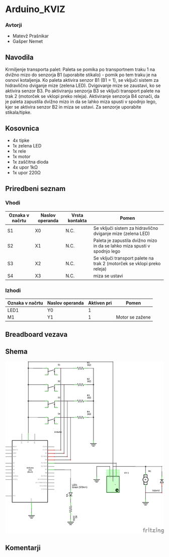# Arduino_KVIZ
### Avtorji
- Matevž Prašnikar
- Gašper Nemet
## Navodila
Krmiljenje transporta palet: Paleta se pomika po transportnem traku 1 na dvižno mizo do senzorja B1 (uporabite stikalo) - pomik po tem traku je na osnovi kotaljenja. Ko paleta aktivira senzor B1 (B1 = 1), se vključi sistem za hidravlično dviganje mize (zelena LED). Dvigovanje mize se zaustavi, ko se aktivira senzor B3. Po aktiviranju senzorja B3 se vključi transport palete na trak 2 (motorček se vklopi preko releja). Aktiviranje senzorja B4 označi, da je paleta zapustila dvižno mizo in da se lahko miza spusti v spodnjo lego, kjer se aktivira senzor B2 in miza se ustavi. Za senzorje uporabite stikala/tipke.

## Kosovnica
- 4x tipke
- 1x zelena LED
- 1x rele
- 1x motor
- 1x zaščitna dioda
- 4x upor 1kΩ
- 1x upor 220Ω

## Priredbeni seznam
### Vhodi
| Oznaka v načrtu| Naslov operanda | Vrsta kontakta | Pomen |
| -------------- | --------------- | -------------- | ----- |
| S1         | X0           |  N.C.              | Se vključi sistem za hidravlično dviganje mize (zelena LED)      |
| S2      | X1            |    N.C.            |   Paleta je zapustila dvižno mizo in da se lahko miza spusti v spodnjo lego     |
| S3      | X2            |    N.C.            |   Se vključi transport palete na trak 2 (motorček se vklopi preko releja)     |
| S4      | X3            |    N.C.            |   miza se ustavi     |

### Izhodi
| Oznaka v načrtu| Naslov operanda | Aktiven pri    | Pomen |
| -------------- | --------------- | -------------- | ----- |
| LED1         | Y0           | 1              |       |
| M1      | Y1            |  1             | Motor se zažene      |

## Breadboard vezava

## Shema
![](Projektna_schem.png)
## Komentarji
